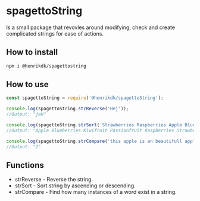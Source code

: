 # spagettoString
Is a small package that revovles around modifying, check and create complicated strings for ease of actions.

## How to install
```bash
npm i @henrikdk/spagettostring
````

## How to use
```javascript
const spagettoString = require('@henrikdk/spagettoString');

console.log(spagettoString.strReverse('Hej'));
//Output: "jeH"

console.log(spagettoString.strSort('Strawberries Raspberries Apple Blueberries Kiwifruit Passionfruit', "asc"));
//Output: "Apple Blueberries Kiwifruit Passionfruit Raspberries Strawberries"

console.log(spagettoString.strCompare('this apple is an beautifull apple', "apple"));
//Output: "2"
```

## Functions
- strReverse - Reverse the string.
- strSort - Sort string by ascending or descending.
- strCompare - Find how many instances of a word exist in a string.